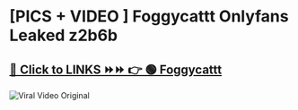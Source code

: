 
 # [PICS + VIDEO ] Foggycattt Onlyfans Leaked z2b6b

## <h2><a href="https://clipsfans.com/Foggycattt&ref=git">🔗 Click to LINKS ⏩⏩ 👉 🟢 Foggycattt </a></h2>

<a href="https://clipsfans.com/Foggycattt&ref=git" rel="nofollow" data-target="animated-image.originalLink"><img src="https://i.ibb.co.com/xMMVF88/686577567.gif" alt="Viral Video Original" style="max-width: 100%; display: inline-block;" data-target="animated-image.originalImage"></a>

